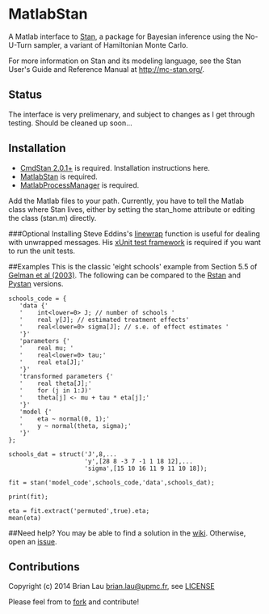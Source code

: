 # MatlabStan
A Matlab interface to [Stan](http://mc-stan.org/), a package for Bayesian inference using the No-U-Turn sampler, a variant of Hamiltonian Monte Carlo.

For more information on Stan and its modeling language, see the Stan User's Guide and Reference Manual at http://mc-stan.org/.

## Status
The interface is very prelimenary, and subject to changes as I get through testing. Should be cleaned up soon...

## Installation
* [CmdStan 2.0.1+](http://mc-stan.org/cmdstan.html) is required. Installation instructions here.
* [MatlabStan](https://github.com/brian-lau/MatlabStan/archive/master.zip) is required.
* [MatlabProcessManager](https://github.com/brian-lau/MatlabProcessManager/archive/master.zip) is required.

Add the Matlab files to your path. Currently, you have to tell the Matlab class where Stan lives, either by setting the stan_home attribute or editing the class (stan.m) directly.

###Optional
Installing Steve Eddins's [linewrap](http://www.mathworks.com/matlabcentral/fileexchange/9909-line-wrap-a-string) function is useful for dealing with unwrapped messages. His [xUnit test framework](http://www.mathworks.com/matlabcentral/fileexchange/22846-matlab-xunit-test-framework) is required if you want to run the unit tests.

##Examples
This is the classic 'eight schools' example from Section 5.5 of [Gelman et al (2003)](http://stat.columbia.edu/~gelman/book/). The following can be compared to the [Rstan](https://github.com/stan-dev/rstan/wiki/RStan-Getting-Started) and [Pystan](https://github.com/stan-dev/pystan/blob/develop/README.rst) versions.
```
schools_code = {
   'data {'
   '    int<lower=0> J; // number of schools '
   '    real y[J]; // estimated treatment effects'
   '    real<lower=0> sigma[J]; // s.e. of effect estimates '
   '}'
   'parameters {'
   '    real mu; '
   '    real<lower=0> tau;'
   '    real eta[J];'
   '}'
   'transformed parameters {'
   '    real theta[J];'
   '    for (j in 1:J)'
   '    theta[j] <- mu + tau * eta[j];'
   '}'
   'model {'
   '    eta ~ normal(0, 1);'
   '    y ~ normal(theta, sigma);'
   '}'
};
  
schools_dat = struct('J',8,...
                     'y',[28 8 -3 7 -1 1 18 12],...
                     'sigma',[15 10 16 11 9 11 10 18]);

fit = stan('model_code',schools_code,'data',schools_dat);

print(fit);

eta = fit.extract('permuted',true).eta;
mean(eta)

```
##Need help?
You may be able to find a solution in the [wiki](https://github.com/brian-lau/MatlabStan/wiki/). Otherwise, open an [issue](https://github.com/brian-lau/MatlabProcessManager/issues).

Contributions
--------------------------------
Copyright (c) 2014 Brian Lau [brian.lau@upmc.fr](mailto:brian.lau@upmc.fr), see [LICENSE](https://github.com/brian-lau/MatlabStan/blob/master/LICENSE.txt)

Please feel from to [fork](https://github.com/brian-lau/MatlabStan/fork) and contribute!
